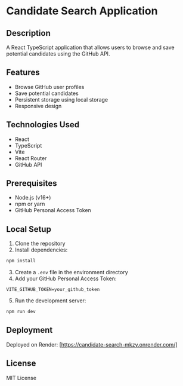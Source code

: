 # Candidate Search Application

## Description
A React TypeScript application that allows users to browse and save potential candidates using the GitHub API.

## Features
- Browse GitHub user profiles
- Save potential candidates
- Persistent storage using local storage
- Responsive design

## Technologies Used
- React
- TypeScript
- Vite
- React Router
- GitHub API

## Prerequisites
- Node.js (v16+)
- npm or yarn
- GitHub Personal Access Token

## Local Setup
1. Clone the repository
2. Install dependencies:
  ```bash
  npm install
  ```
3. Create a `.env` file in the environment directory
4. Add your GitHub Personal Access Token:
  ```
  VITE_GITHUB_TOKEN=your_github_token
  ```
5. Run the development server:
  ```bash
  npm run dev
  ```

## Deployment
Deployed on Render: [https://candidate-search-mkzy.onrender.com/]

## License
MIT License
